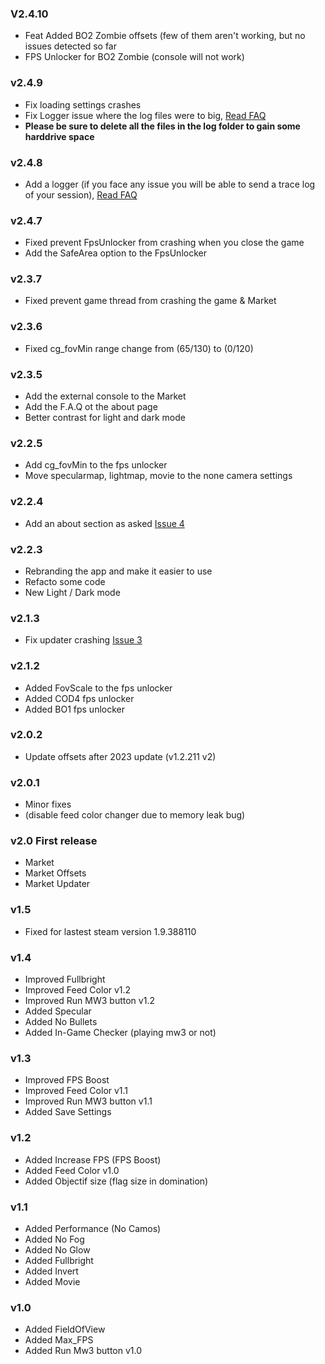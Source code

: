 ### V2.4.10
- Feat Added BO2 Zombie offsets (few of them aren't working, but no issues detected so far
- FPS Unlocker for BO2 Zombie (console will not work)

### v2.4.9
- Fix loading settings crashes
- Fix Logger issue where the log files were to big, [Read FAQ](https://github.com/PierroD/Market/blob/main/_readmes/FAQ.md)
- **Please be sure to delete all the files in the log folder to gain some harddrive space**

### v2.4.8
- Add a logger (if you face any issue you will be able to send a trace log of your session), [Read FAQ](https://github.com/PierroD/Market/blob/main/_readmes/FAQ.md)


### v2.4.7
- Fixed prevent FpsUnlocker from crashing when you close the game
- Add the SafeArea option to the FpsUnlocker

### v2.3.7
- Fixed prevent game thread from crashing the game & Market

### v2.3.6
- Fixed cg_fovMin range change from (65/130) to (0/120)

### v2.3.5
- Add the external console to the Market
- Add the F.A.Q ot the about page
- Better contrast for light and dark mode


### v2.2.5
- Add cg_fovMin to the fps unlocker
- Move specularmap, lightmap, movie to the none camera settings

### v2.2.4
- Add an about section as asked [Issue 4](https://github.com/PierroD/Market/issues/4)

### v2.2.3
- Rebranding the app and make it easier to use
- Refacto some code 
- New Light / Dark mode

### v2.1.3
- Fix updater crashing [Issue 3](https://github.com/PierroD/Market/issues/3)

### v2.1.2
- Added FovScale to the fps unlocker
- Added COD4 fps unlocker
- Added BO1 fps unlocker

### v2.0.2
- Update offsets after 2023 update (v1.2.211 v2)

### v2.0.1

- Minor fixes
- (disable feed color changer due to memory leak bug)

### v2.0 First release

- Market
- Market Offsets
- Market Updater

### v1.5

- Fixed for lastest steam version 1.9.388110

### v1.4

- Improved Fullbright
- Improved Feed Color v1.2
- Improved Run MW3 button v1.2
- Added Specular
- Added No Bullets
- Added In-Game Checker (playing mw3 or not)

### v1.3

- Improved FPS Boost
- Improved Feed Color v1.1
- Improved Run MW3 button v1.1
- Added Save Settings

### v1.2

- Added Increase FPS (FPS Boost)
- Added Feed Color v1.0
- Added Objectif size (flag size in domination)

### v1.1

- Added Performance (No Camos)
- Added No Fog
- Added No Glow
- Added Fullbright
- Added Invert
- Added Movie

### v1.0

- Added FieldOfView
- Added Max_FPS
- Added Run Mw3 button v1.0
